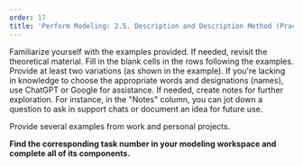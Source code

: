 ```yaml
---
order: 17
title: 'Perform Modeling: 2.5. Description and Description Method (Practice)'
---
```


Familiarize yourself with the examples provided. If needed, revisit the theoretical material. Fill in the blank cells in the rows following the examples. Provide at least two variations (as shown in the example). If you're lacking in knowledge to choose the appropriate words and designations (names), use ChatGPT or Google for assistance. If needed, create notes for further exploration. For instance, in the "Notes" column, you can jot down a question to ask in support chats or document an idea for future use.

Provide several examples from work and personal projects.

**Find the corresponding task number in your modeling workspace and complete all of its components.**